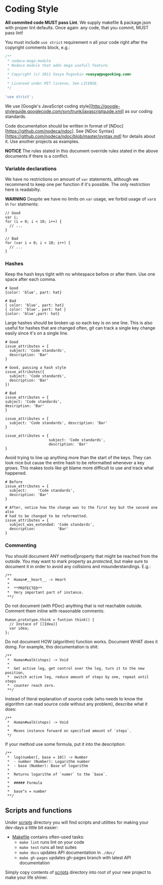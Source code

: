 Coding Style
============

**All commited code MUST pass Lint**. We supply makefile & package.json
with proper lint defaults. Once again: any code, that you commit,
MUST pass lint!

You must include `use strict` requirement n all your code right after the
copyright comments block, e.g.:

``` javascript
/**
 * nodeca-mega-module
 * Nodeca module that adds mega usefull feature.
 *
 * Copyright (c) 2011 Vasya Pugovkin <vasya@pugovking.com>
 *
 * Licensed under MIT license. See LICENSE.
 */

'use strict';
```

We use [Google's JavaScript coding style][http://google-styleguide.googlecode.com/svn/trunk/javascriptguide.xml]
as our coding standards.

Code documentation should be written in format of [NDoc][https://github.com/nodeca/ndoc].
See [NDoc Syntax][https://github.com/nodeca/ndoc/blob/master/syntax.md]
for details about it. Use another projects as examples.

**NOTICE**
The rules stated in this document override rules stated in the above documents
if there is a conflict.


### Variable declarations

We have no restrictions on amount of `var` statements, although we recommend to
keep one per function if it's possible. The only restriction here is readabilty.

**WARNING** Despite we have no limits on `var` usage, we forbid usage of `var`s
in `for` statments:

    // Good
    var i;
    for (i = 0; i < 10; i++) {
      // ...
    }

    // Bad
    for (var i = 0; i < 10; i++) {
      // ...
    }

### Hashes

Keep the hash keys tight with no whitespace before or after them. Use one space
after each comma.

    # Good
    {color: 'blue', part: hat}

    # Bad
    { color: 'blue', part: hat}
    { color: 'blue', part: hat }
    {color: 'blue',part: hat}

Large hashes should be broken up so each key is on one line. This is also useful
for hashes that are changed often, git can track a single key change easily
since it's on a single line.

    # Good
    issue_attributes = {
      subject: 'Code standards',
      description: 'Bar'
    }
    
    # Good, passing a hash style
    issue_attributes({
      subject: 'Code standards',
      description: 'Bar'
    })

    # Bad
    issue_attributes = {
    subject: 'Code standards',
    description: 'Bar'
    }
    
    issue_attributes = {
      subject: 'Code standards', description: 'Bar'
    }
    
    issue_attributes = {
                        subject: 'Code standards',
                        description: 'Bar'
    }

Avoid trying to line up anything more than the start of the keys. They can look
nice but cause the entire hash to be reformatted whenever a key grows. This
makes tools like git blame more difficult to use and track what happened.

    # Before
    issue_attributes = {
      subject:     'Code standards',
      description: 'Bar'
    }
    
    # After, notice how the change was to the first key but the second one also
    # had to be changed to be reformatted.
    issue_attributes = {
      subject_was_extended: 'Code standards',
      description:          'Bar'
    }

### Commenting

You should document ANY method|property that might be reached from the outside.
You may want to mark property as _protected_, but make sure to document it in
order to avoid any collisions and misunderstandings. E.g.:

    /**
     *  Human#__heart__ -> Heart
     *
     *  **PROTECTED**
     *  Very important part of instance.
     **/

Do not document (with PDoc) anything that is not reachable outside. Comment them
inline with reasonable comments:

    Human.prototype.think = funtion think() {
      // Instace of [[Idea]]
      var idea;
    };

Do not document HOW (algorithm) function works. Document WHAT does it doing.
For example, this documentation is shit:

    /**
     *  Human#walk(steps) -> Void
     *
     *  Get active leg, get control over the leg, turn it to the new position,
     *  switch active leg, reduce amount of steps by one, repeat until steps
     *  counter reach zero.
     **/

Instead of literal explanation of source code (who needs to know the algorithm
can read source code without any problem), describe what it does:

    /**
     *  Human#walk(steps) -> Void
     *
     *  Moves instance forward on specified amount of `steps`.
     */

If your method use some formula, put it into the description:

    /**
     *  log(number[, base = 10]) -> Number
     *  - number (Number): Logarithm number
     *  - base (Number): Base of logarithm
     *
     *  Returns logarithm of `numer` to the `base`.
     *
     *  ##### Formula
     *
     *  base^x = number
     **/


## Scripts and functions

Under [scripts](scripts/) directory you will find scripts and utilities for
making your dev-days a little bit easier:

- [Makefile](scripts/Makefile) contains often-used tasks:
  - `make lint` runs lint on your code
  - `make test` runs all test suites
  - `make docs` updates API documentation in `./doc/`
  - `make gh-pages` updates gh-pages branch with latest API documentation

Simply copy contents of [scripts](scripts/) directory into root of your new
project to make your life shiner.
